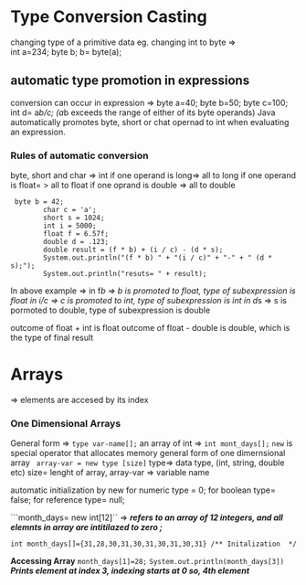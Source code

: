 # Type Conversion Casting 
 changing type of a primitive data 
 eg. changing int to byte =>  
 int a=234;
 byte b;
 b= byte(a);
 ## automatic type promotion in expressions
conversion can occur in expression =>
byte a=40;
byte b=50;
byte c=100;
int d= a*b/c; (a*b exceeds the range of either of its byte operands)
Java automatically promotes byte, short or chat opernad to int when evaluating an expression. 
### Rules of automatic conversion  
byte, short and char => int
if one operand is long=> all to long
if one operand is float= > all to float
if one oprand is double => all to double
```
 byte b = 42;
        char c = 'a';
        short s = 1024;
        int i = 5000;
        float f = 6.57f;
        double d = .123;
        double result = (f * b) + (i / c) - (d * s);
        System.out.println("(f * b) " + "(i / c)" + "-" + " (d * s);");
        System.out.println("resuts= " + result);
```
In above example =>
 in f*b => b is promoted to float, type of subexpression is float 
 in i/c => c is promoted to int,  type of subexpression is int 
 in d*s => s is pormoted to double, type of subexpression is double 

 outcome of float + int is float
 outcome of float - double is double, which is the type of final result 

 # Arrays
 => elements are accesed by its index
 ### One Dimensional Arrays
  General form => ``` type var-name[]; ```
  an array of int => ``` int mont_days[]; ```
   ```new``` is special operator that allocates memory 
   general form of one dimernsional array 
   ``` array-var = new type [size]```
   type=> data type, (int, string, double etc)
   size= lenght of array,
   array-var => variable name

   automatic initialization by new 
   for numeric type = 0;
   for boolean type= false;
   for reference type= null; 

   ```month_days= new int[12]`` => ***refers to an array of 12 integers, and all elemnts in array are intitilazed to zero ;***

   ``` int month_days[]= new int[12] /*** Initialization */
   int month_days[]={31,28,30,31,30,31,30,31,30,31} /** Initalization  */
   ```

   **Accessing Array**
   ```month_days[1]=28;```
   `System.out.println(month_days[3])` ***Prints element at index 3, indexing starts at 0 so, 4th element***



